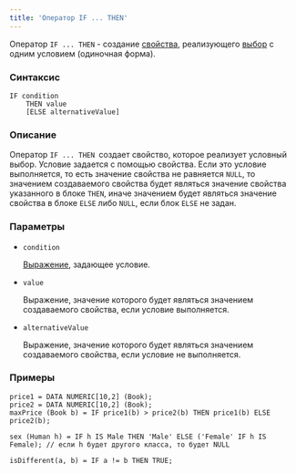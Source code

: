 ```yaml
---
title: 'Оператор IF ... THEN'
---
```


Оператор `IF ... THEN` - создание [свойства](Properties.md), реализующего [выбор](Selection_CASE_IF_MULTI_OVERRIDE_EXCLUSIVE.md) с одним условием (одиночная форма).

### Синтаксис

    IF condition 
        THEN value
        [ELSE alternativeValue]

### Описание

Оператор `IF ... THEN `создает свойство, которое реализует условный выбор. Условие задается с помощью свойства. Если это условие выполняется, то есть значение свойства не равняется `NULL`, то значением создаваемого свойства будет являться значение свойства указанного в блоке `THEN`, иначе значением будет являться значение свойства в блоке `ELSE` либо `NULL`, если блок `ELSE` не задан.

### Параметры

- `condition`

    [Выражение](Expression.md), задающее условие. 

- `value`

    Выражение, значение которого будет являться значением создаваемого свойства, если условие выполняется.

- `alternativeValue`

    Выражение, значение которого будет являться значением создаваемого свойства, если условие не выполняется.

### Примеры

```lsf
price1 = DATA NUMERIC[10,2] (Book);
price2 = DATA NUMERIC[10,2] (Book);
maxPrice (Book b) = IF price1(b) > price2(b) THEN price1(b) ELSE price2(b);

sex (Human h) = IF h IS Male THEN 'Male' ELSE ('Female' IF h IS Female); // если h будет другого класса, то будет NULL

isDifferent(a, b) = IF a != b THEN TRUE;
```
